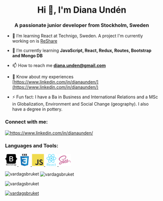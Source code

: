 
<h1 align="center">Hi 👋, I'm Diana Undén</h1>
<h3 align="center">A passionate junior developer from Stockholm, Sweden</h3>

- 🔭 I’m learning React at Technigo, Sweden. A project I'm currently working on is [ReShare](https://github.com/Vardagsbruket/ReShare.git)

- 🌱 I’m currently learning **JavaScript, React, Redux, Routes, Bootstrap and Mongo DB**

- 📫 How to reach me **diana.unden@gmail.com**

- 📄 Know about my experiences [https://www.linkedin.com/in/dianaunden/](https://www.linkedin.com/in/dianaunden/)

- ⚡ Fun fact: I have a Ba in Business and International Relations and a MSc in Globalization, Environment and Social Change (geography). I also have a degree in pottery.

<h3 align="left">Connect with me:</h3>
<p align="left">
<a href="https://linkedin.com/in/https://www.linkedin.com/in/dianaunden/" target="blank"><img align="center" src="https://raw.githubusercontent.com/rahuldkjain/github-profile-readme-generator/master/src/images/icons/Social/linked-in-alt.svg" alt="https://www.linkedin.com/in/dianaunden/" height="30" width="40" /></a>
</p>

<h3 align="left">Languages and Tools:</h3>
<p align="left"> <a href="https://getbootstrap.com" target="_blank" rel="noreferrer"> <img src="https://raw.githubusercontent.com/devicons/devicon/master/icons/bootstrap/bootstrap-plain-wordmark.svg" alt="bootstrap" width="40" height="40"/> </a> <a href="https://www.w3schools.com/css/" target="_blank" rel="noreferrer"> <img src="https://raw.githubusercontent.com/devicons/devicon/master/icons/css3/css3-original-wordmark.svg" alt="css3" width="40" height="40"/> </a> <a href="https://developer.mozilla.org/en-US/docs/Web/JavaScript" target="_blank" rel="noreferrer"> <img src="https://raw.githubusercontent.com/devicons/devicon/master/icons/javascript/javascript-original.svg" alt="javascript" width="40" height="40"/> </a> <a href="https://reactjs.org/" target="_blank" rel="noreferrer"> <img src="https://raw.githubusercontent.com/devicons/devicon/master/icons/react/react-original-wordmark.svg" alt="react" width="40" height="40"/> </a> <a href="https://sass-lang.com" target="_blank" rel="noreferrer"> <img src="https://raw.githubusercontent.com/devicons/devicon/master/icons/sass/sass-original.svg" alt="sass" width="40" height="40"/> </a> </p>

<p><img align="left" src="https://github-readme-stats.vercel.app/api/top-langs?username=vardagsbruket&show_icons=true&locale=en&layout=compact" alt="vardagsbruket" /></p>

<p>&nbsp;<img align="center" src="https://github-readme-stats.vercel.app/api?username=vardagsbruket&show_icons=true&locale=en" alt="vardagsbruket" /></p>

<p align="left"> <img src="https://komarev.com/ghpvc/?username=vardagsbruket&label=Profile%20views&color=0e75b6&style=flat" alt="vardagsbruket" /> </p>

<p align="left"> <a href="https://github.com/ryo-ma/github-profile-trophy"><img src="https://github-profile-trophy.vercel.app/?username=vardagsbruket" alt="vardagsbruket" /></a> </p>

